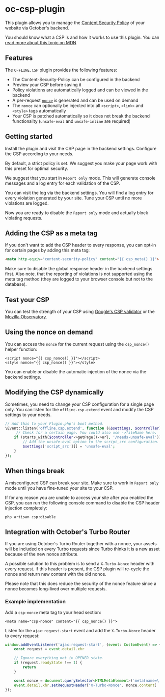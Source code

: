 # oc-csp-plugin

This plugin allows you to manage the [Content Security Policy](https://developer.mozilla.org/en-US/docs/Web/HTTP/Headers/Content-Security-Policy)
of your website via October's backend.

You should know what a CSP is and how it works to use this plugin. You can
[read more about this topic on MDN](https://developer.mozilla.org/en-US/docs/Web/HTTP/Headers/Content-Security-Policy).


## Features

The `OFFLINE.CSP` plugin provides the following features:

* The Content-Security-Policy can be configured in the backend
* Preview your CSP before saving it
* Policy violations are automatically logged and can be viewed in the backend
* A per-request [`nonce`](https://developer.mozilla.org/en-US/docs/Web/HTTP/Headers/Content-Security-Policy/script-src#Unsafe_inline_script) is generated and can be used on demand
* The `nonce` can optionally be injected into all `<script>`, `<link>` and `<style>` tags automatically
* Your CSP is patched automatically so it does not break the backend functionality (`unsafe-eval` and `unsafe-inline` are required)

## Getting started

Install the plugin and visit the CSP page in the backend settings. Configure
the CSP according to your needs.

By default, a strict policy is set. We suggest you make your page work with
this preset for optimal security.

We suggest that you start in `Report only` mode. This will generate console
messages and a log entry for each validation of the CSP.

You can visit the log via the backend settings. You will find a log entry
for every violation generated by your site. Tune your CSP until no more
violations are logged.

Now you are ready to disable the `Report only` mode and actually block violating requests.

## Adding the CSP as a meta tag

If you don't want to add the CSP header to every response, you can opt-in for
certain pages by adding this meta tag:

```html
<meta http-equiv="content-security-policy" content="{{ csp_meta() }}">
```

Make sure to disable the global response header in the backend settings first.
Also note, that the reporting of violations is not supported using the meta tag method (they are logged to your browser console but not to the database).

## Test your CSP

You can test the strength of your CSP using [Google's CSP validator](https://csp-evaluator.withgoogle.com/)
or the [Mozilla Observatory](https://observatory.mozilla.org/).

## Using the nonce on demand

You can access the `nonce` for the current request using the
`csp_nonce()` helper function:

```twig
<script nonce="{{ csp_nonce() }}"></script>
<style nonce="{{ csp_nonce() }}"></style>
```

You can enable or disable the automatic injection of the nonce via the backend settings.

## Modifying the CSP dynamically

Sometimes, you need to change your CSP configuration for a single page only. You can listen for the `offline.csp.extend`
event and modify the CSP settings to your needs.

```php
// Add this to your Plugin.php's boot method.
\Event::listen('offline.csp.extend', function (&$settings, $controller) {
     // Check for a certain page. You could also use ->fileName here.
    if (starts_with($controller->getPage()->url, '/needs-unsafe-eval')) {
        // Add the unsafe-eval option to the script_src configuration.
        $settings['script_src'][] = 'unsafe-eval';
    }
});

```

## When things break

A misconfigured CSP can break your site. Make sure to work in `Report only` mode until you have fine-tuned your site to
your CSP.

If for any reason you are unable to access your site after you enabled the CSP, you can run the following console
command to disable the CSP header injection completely:

```
php artisan csp:disable
```

## Integration with October's Turbo Router

If you are using October's Turbo Router together with a nonce,
your assets will be included on every Turbo requests since Turbo thinks it is a new
asset because of the new nonce attribute.

A possible solution to this problem is to send a `X-Turbo-Nonce` header with every
request. If this header is present, the CSP plugin will re-cycle the nonce
and return new content with the old nonce.

Please note that this does reduce the security of the nonce feature since a
nonce becomes long-lived over multiple requests.

### Example implementation

Add a `csp-nonce` meta tag to your head section:

```twig
<meta name="csp-nonce" content="{{ csp_nonce() }}">
```

Listen for the `ajax:request-start` event and add the `X-Turbo-Nonce` header to
every request:

```js
window.addEventListener('ajax:request-start', (event: CustomEvent) => {
    const request = event.detail.xhr

    // Ignore everything not in OPENED state.
    if (request.readyState !== 1) {
        return
    }

    const nonce = document.querySelector<HTMLMetaElement>('meta[name=\'csp-nonce\']')
    event.detail.xhr.setRequestHeader('X-Turbo-Nonce', nonce.content)
});
```
